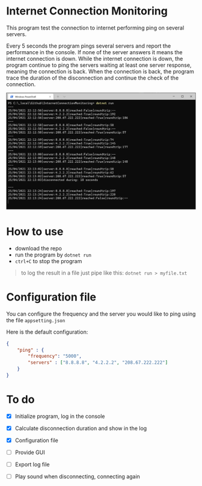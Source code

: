 # Internet Connection Monitoring

This program test the connection to internet performing ping on several servers. 

Every 5 seconds the program pings several servers and report the performance in the console. If none of the server answers it means the internet connection is down.
While the internet connection is down, the program continue to ping the servers waiting at least one server response, meaning the connection is back.
When the connection is back, the program trace the duration of the disconnection and continue the check of the connection. 

![Console](/assets/consoleExample.png)

# How to use

* download the repo
* run the program by `dotnet run`
* `ctrl+C` to stop the program

> to log the result in a file just pipe like this: `dotnet run > myfile.txt`

# Configuration file

You can configure the frequency and the server you would like to ping using the file `appsetting.json` 

Here is the default configuration:
```json
{
    "ping" : {
        "frequency": "5000",
        "servers" : ["8.8.8.8", "4.2.2.2", "208.67.222.222"]
    }
}
```

# To do
- [x] Initialize program, log in the console
- [x] Calculate disconnection duration and show in the log 
- [x] Configuration file 
- [ ] Provide GUI
- [ ] Export log file
- [ ] Play sound when disconnecting, connecting again

